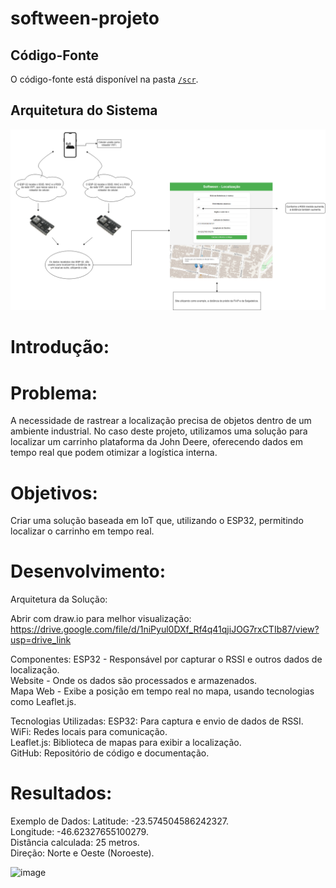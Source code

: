 # softween-projeto

## Código-Fonte

O código-fonte está disponível na pasta [`/scr`](src).

## Arquitetura do Sistema

![Arquitetura](./assets/arquiteturadosistema.drawio.png)

# Introdução:

# Problema:
A necessidade de rastrear a localização precisa de objetos dentro de um ambiente industrial. No caso deste projeto, utilizamos uma solução para localizar um carrinho plataforma da John Deere, oferecendo dados em tempo real que podem otimizar a logística interna.

# Objetivos:
Criar uma solução baseada em IoT que, utilizando o ESP32, permitindo localizar o carrinho em tempo real.

# Desenvolvimento:

Arquitetura da Solução:

Abrir com draw.io para melhor visualização:
https://drive.google.com/file/d/1niPyul0DXf_Rf4q41qjiJOG7rxCTIb87/view?usp=drive_link

Componentes:
ESP32 - Responsável por capturar o RSSI e outros dados de localização.
<br/>
Website - Onde os dados são processados e armazenados.
<br/>
Mapa Web - Exibe a posição em tempo real no mapa, usando tecnologias como Leaflet.js.
<br/>

Tecnologias Utilizadas:
ESP32: Para captura e envio de dados de RSSI.
<br/>
WiFi: Redes locais para comunicação.
<br/>
Leaflet.js: Biblioteca de mapas para exibir a localização.
<br/>
GitHub: Repositório de código e documentação.

# Resultados:

Exemplo de Dados:
Latitude: -23.574504586242327.
<br/>
Longitude: -46.62327655100279.
<br/>
Distância calculada: 25 metros.
<br/>
Direção: Norte e Oeste (Noroeste).

![image](https://github.com/user-attachments/assets/96538513-de6e-4c1b-9b53-287a2f54085f)
